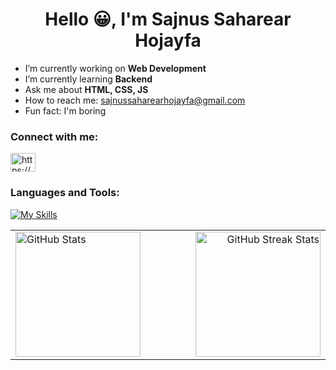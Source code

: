  <h1 align="center">Hello 😀, I'm Sajnus Saharear Hojayfa</h1>

- I’m currently working on <b>Web Development</b> 
- I’m currently learning <b>Backend</b>
- Ask me about <b>HTML, CSS, JS</b>
- How to reach me: sajnussaharearhojayfa@gmail.com
- Fun fact: I'm boring
  
### Connect with me:
<p align="left">
<a href="https://fb.com/https://www.facebook.com/sajnus.saharear.hojayfa" target="blank"><img align="center" src="https://raw.githubusercontent.com/rahuldkjain/github-profile-readme-generator/master/src/images/icons/Social/facebook.svg" alt="https://www.facebook.com/sajnus.saharear.hojayfa" height="30" width="40" /></a>
</p>

### Languages and Tools:
[![My Skills](https://skillicons.dev/icons?i=c,java,py,html,css,js,php,mysql&theme=dark&perline=10)](https://skillicons.dev)

<table>
  <tr>
    <td width="49%" valign="top" align="left">
      <img src="https://github-readme-stats.vercel.app/api?username=sajnus&show_icons=true&locale=en"
           alt="GitHub Stats" height="200">
    </td>
    <td width="2%"></td> <!-- spacer -->
    <td width="49%" valign="top" align="right">
      <img src="https://github-readme-streak-stats.herokuapp.com/?user=sajnus&"
           alt="GitHub Streak Stats" height="200">
    </td>
  </tr>
</table>


